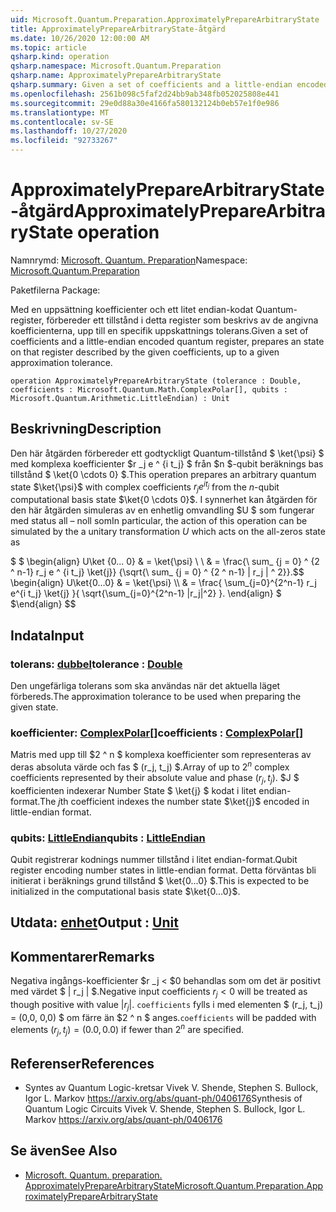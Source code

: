 ```yaml
---
uid: Microsoft.Quantum.Preparation.ApproximatelyPrepareArbitraryState
title: ApproximatelyPrepareArbitraryState-åtgärd
ms.date: 10/26/2020 12:00:00 AM
ms.topic: article
qsharp.kind: operation
qsharp.namespace: Microsoft.Quantum.Preparation
qsharp.name: ApproximatelyPrepareArbitraryState
qsharp.summary: Given a set of coefficients and a little-endian encoded quantum register, prepares an state on that register described by the given coefficients, up to a given approximation tolerance.
ms.openlocfilehash: 2561b098c5faf2d24bb9ab348fb052025808e441
ms.sourcegitcommit: 29e0d88a30e4166fa580132124b0eb57e1f0e986
ms.translationtype: MT
ms.contentlocale: sv-SE
ms.lasthandoff: 10/27/2020
ms.locfileid: "92733267"
---
```

# <a name="approximatelypreparearbitrarystate-operation"></a><span data-ttu-id="f143c-102">ApproximatelyPrepareArbitraryState-åtgärd</span><span class="sxs-lookup"><span data-stu-id="f143c-102">ApproximatelyPrepareArbitraryState operation</span></span>

<span data-ttu-id="f143c-103">Namnrymd: [Microsoft. Quantum. Preparation](xref:Microsoft.Quantum.Preparation)</span><span class="sxs-lookup"><span data-stu-id="f143c-103">Namespace: [Microsoft.Quantum.Preparation](xref:Microsoft.Quantum.Preparation)</span></span>

<span data-ttu-id="f143c-104">Paketfilerna [](https://nuget.org/packages/)</span><span class="sxs-lookup"><span data-stu-id="f143c-104">Package: [](https://nuget.org/packages/)</span></span>


<span data-ttu-id="f143c-105">Med en uppsättning koefficienter och ett litet endian-kodat Quantum-register, förbereder ett tillstånd i detta register som beskrivs av de angivna koefficienterna, upp till en specifik uppskattnings tolerans.</span><span class="sxs-lookup"><span data-stu-id="f143c-105">Given a set of coefficients and a little-endian encoded quantum register, prepares an state on that register described by the given coefficients, up to a given approximation tolerance.</span></span>

```qsharp
operation ApproximatelyPrepareArbitraryState (tolerance : Double, coefficients : Microsoft.Quantum.Math.ComplexPolar[], qubits : Microsoft.Quantum.Arithmetic.LittleEndian) : Unit
```


## <a name="description"></a><span data-ttu-id="f143c-106">Beskrivning</span><span class="sxs-lookup"><span data-stu-id="f143c-106">Description</span></span>

<span data-ttu-id="f143c-107">Den här åtgärden förbereder ett godtyckligt Quantum-tillstånd $ \ket{\psi} $ med komplexa koefficienter $r _j e ^ {i t_j} $ från $n $-qubit beräknings bas tillstånd $ \ket{0 \cdots 0} $.</span><span class="sxs-lookup"><span data-stu-id="f143c-107">This operation prepares an arbitrary quantum state $\ket{\psi}$ with complex coefficients $r_j e^{i t_j}$ from the $n$-qubit computational basis state $\ket{0 \cdots 0}$.</span></span>
<span data-ttu-id="f143c-108">I synnerhet kan åtgärden för den här åtgärden simuleras av en enhetlig omvandling $U $ som fungerar med status all – noll som</span><span class="sxs-lookup"><span data-stu-id="f143c-108">In particular, the action of this operation can be simulated by the a unitary transformation $U$ which acts on the all-zeros state as</span></span>

<span data-ttu-id="f143c-109">$ $ \begin{align} U\ket {0... 0} & = \ket{\psi} \\ \\ & = \frac{\ sum_ {j = 0} ^ {2 ^ n-1} r_j e ^ {i t_j} \ket{j}} {\sqrt{\ sum_ {j = 0} ^ {2 ^ n-1} | r_j | ^ 2}}.</span><span class="sxs-lookup"><span data-stu-id="f143c-109">$$ \begin{align} U\ket{0...0} & = \ket{\psi} \\\\ & = \frac{ \sum_{j=0}^{2^n-1} r_j e^{i t_j} \ket{j} }{ \sqrt{\sum_{j=0}^{2^n-1} |r_j|^2} }.</span></span>
<span data-ttu-id="f143c-110">\end{align} $ $</span><span class="sxs-lookup"><span data-stu-id="f143c-110">\end{align} $$</span></span>

## <a name="input"></a><span data-ttu-id="f143c-111">Indata</span><span class="sxs-lookup"><span data-stu-id="f143c-111">Input</span></span>

### <a name="tolerance--double"></a><span data-ttu-id="f143c-112">tolerans: [dubbel](xref:microsoft.quantum.lang-ref.double)</span><span class="sxs-lookup"><span data-stu-id="f143c-112">tolerance : [Double](xref:microsoft.quantum.lang-ref.double)</span></span>

<span data-ttu-id="f143c-113">Den ungefärliga tolerans som ska användas när det aktuella läget förbereds.</span><span class="sxs-lookup"><span data-stu-id="f143c-113">The approximation tolerance to be used when preparing the given state.</span></span>


### <a name="coefficients--complexpolar"></a><span data-ttu-id="f143c-114">koefficienter: [ComplexPolar](xref:Microsoft.Quantum.Math.ComplexPolar)[]</span><span class="sxs-lookup"><span data-stu-id="f143c-114">coefficients : [ComplexPolar](xref:Microsoft.Quantum.Math.ComplexPolar)[]</span></span>

<span data-ttu-id="f143c-115">Matris med upp till $2 ^ n $ komplexa koefficienter som representeras av deras absoluta värde och fas $ (r_j, t_j) $.</span><span class="sxs-lookup"><span data-stu-id="f143c-115">Array of up to $2^n$ complex coefficients represented by their absolute value and phase $(r_j, t_j)$.</span></span> <span data-ttu-id="f143c-116">$J $ koefficienten indexerar Number State $ \ket{j} $ kodat i litet endian-format.</span><span class="sxs-lookup"><span data-stu-id="f143c-116">The $j$th coefficient indexes the number state $\ket{j}$ encoded in little-endian format.</span></span>


### <a name="qubits--littleendian"></a><span data-ttu-id="f143c-117">qubits: [LittleEndian](xref:Microsoft.Quantum.Arithmetic.LittleEndian)</span><span class="sxs-lookup"><span data-stu-id="f143c-117">qubits : [LittleEndian](xref:Microsoft.Quantum.Arithmetic.LittleEndian)</span></span>

<span data-ttu-id="f143c-118">Qubit registrerar kodnings nummer tillstånd i litet endian-format.</span><span class="sxs-lookup"><span data-stu-id="f143c-118">Qubit register encoding number states in little-endian format.</span></span> <span data-ttu-id="f143c-119">Detta förväntas bli initierat i beräknings grund tillstånd $ \ket{0...0} $.</span><span class="sxs-lookup"><span data-stu-id="f143c-119">This is expected to be initialized in the computational basis state $\ket{0...0}$.</span></span>



## <a name="output--unit"></a><span data-ttu-id="f143c-120">Utdata: [enhet](xref:microsoft.quantum.lang-ref.unit)</span><span class="sxs-lookup"><span data-stu-id="f143c-120">Output : [Unit](xref:microsoft.quantum.lang-ref.unit)</span></span>



## <a name="remarks"></a><span data-ttu-id="f143c-121">Kommentarer</span><span class="sxs-lookup"><span data-stu-id="f143c-121">Remarks</span></span>

<span data-ttu-id="f143c-122">Negativa ingångs-koefficienter $r _j < $0 behandlas som om det är positivt med värdet $ | r_j | $.</span><span class="sxs-lookup"><span data-stu-id="f143c-122">Negative input coefficients $r_j < 0$ will be treated as though positive with value $|r_j|$.</span></span> <span data-ttu-id="f143c-123">`coefficients` fylls i med elementen $ (r_j, t_j) = (0,0, 0,0) $ om färre än $2 ^ n $ anges.</span><span class="sxs-lookup"><span data-stu-id="f143c-123">`coefficients` will be padded with elements $(r_j, t_j) = (0.0, 0.0)$ if fewer than $2^n$ are specified.</span></span>

## <a name="references"></a><span data-ttu-id="f143c-124">Referenser</span><span class="sxs-lookup"><span data-stu-id="f143c-124">References</span></span>

- <span data-ttu-id="f143c-125">Syntes av Quantum Logic-kretsar Vivek V. Shende, Stephen S. Bullock, Igor L. Markov https://arxiv.org/abs/quant-ph/0406176</span><span class="sxs-lookup"><span data-stu-id="f143c-125">Synthesis of Quantum Logic Circuits Vivek V. Shende, Stephen S. Bullock, Igor L. Markov https://arxiv.org/abs/quant-ph/0406176</span></span>

## <a name="see-also"></a><span data-ttu-id="f143c-126">Se även</span><span class="sxs-lookup"><span data-stu-id="f143c-126">See Also</span></span>

- [<span data-ttu-id="f143c-127">Microsoft. Quantum. preparation. ApproximatelyPrepareArbitraryState</span><span class="sxs-lookup"><span data-stu-id="f143c-127">Microsoft.Quantum.Preparation.ApproximatelyPrepareArbitraryState</span></span>](xref:Microsoft.Quantum.Preparation.ApproximatelyPrepareArbitraryState)